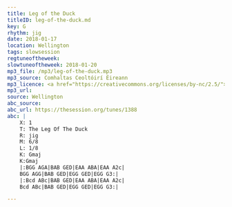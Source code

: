 ```yaml
---
title: Leg of the Duck
titleID: leg-of-the-duck.md
key: G
rhythm: jig
date: 2018-01-17
location: Wellington
tags: slowsession 
regtuneoftheweek:
slowtuneoftheweek: 2018-01-20
mp3_file: /mp3/leg-of-the-duck.mp3
mp3_source: Comhaltas Ceoltóirí Éireann
mp3_licence: <a href="https://creativecommons.org/licenses/by-nc/2.5/">CC-BY-NC-2.5</a>
mp3_url:
source: Wellington
abc_source:
abc_url: https://thesession.org/tunes/1388
abc: |
    X: 1
    T: The Leg Of The Duck
    R: jig
    M: 6/8
    L: 1/8
    K: Gmaj
    K:Gmaj
    |:BGG AGA|BAB GED|EAA ABA|EAA A2c|
    BGG AGG|BAB GED|EGG GED|EGG G3:|
    |:Bcd ABc|BAB GED|EAA ABA|EAA A2c|
    Bcd ABc|BAB GED|EGG GED|EGG G3:|

---
```

